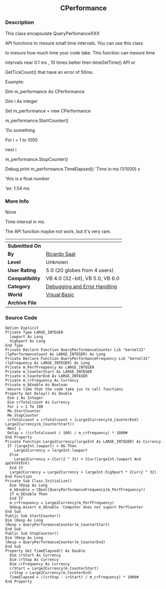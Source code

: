 ﻿<div align="center">

## CPerformance


</div>

### Description

This class encapsulate QueryPerfomanceXXX

API functions to mesure small time intervals. You can use this class

to mesure how much time your code take. This function can mesure time

intervals near 0.1 ms , 10 times better then timeGetTime() API or

GetTickCount() that have an error of 50ms.

Example:

Dim m_performance As CPerformance

Dim i As integer

Set m_performance = new CPerformance

m_performance.StartCounter()

'Do something

For i = 1 to 1000

next i

m_performance.StopCounter()

Debug.print m_performance.TimeElapsed() 'Time in ms (1/1000) s

'this is a float number

'ex: 1.54 ms
 
### More Info
 
None

Time interval in ms.

The API function maybe not work, but it's very rare.


<span>             |<span>
---                |---
**Submitted On**   |
**By**             |[Ricardo Saat](https://github.com/Planet-Source-Code/PSCIndex/blob/master/ByAuthor/ricardo-saat.md)
**Level**          |Unknown
**User Rating**    |5.0 (20 globes from 4 users)
**Compatibility**  |VB 4\.0 \(32\-bit\), VB 5\.0, VB 6\.0
**Category**       |[Debugging and Error Handling](https://github.com/Planet-Source-Code/PSCIndex/blob/master/ByCategory/debugging-and-error-handling__1-26.md)
**World**          |[Visual Basic](https://github.com/Planet-Source-Code/PSCIndex/blob/master/ByWorld/visual-basic.md)
**Archive File**   |[](https://github.com/Planet-Source-Code/ricardo-saat-cperformance__1-1088/archive/master.zip)





### Source Code

```
Option Explicit
Private Type LARGE_INTEGER
  lowpart As Long
  highpart As Long
End Type
Private Declare Function QueryPerformanceCounter Lib "kernel32" (lpPerformanceCount As LARGE_INTEGER) As Long
Private Declare Function QueryPerformanceFrequency Lib "kernel32" (lpFrequency As LARGE_INTEGER) As Long
Private m_PerfFrequency As LARGE_INTEGER
Private m_CounterStart As LARGE_INTEGER
Private m_CounterEnd As LARGE_INTEGER
Private m_crFrequency As Currency
Private m_bEnable As Boolean
'mesure time that the code take jus to call functions
Property Get Delay() As Double
 Dim i As Integer
 Dim crTotalcount As Currency
 For i = 1 To 100
 Me.StartCounter
 Me.StopCounter
 crTotalcount = crTotalcount + (Large2Currency(m_CounterEnd) - Large2Currency(m_CounterStart))
 Next i
 Delay = ((crTotalcount / 100) / m_crFrequency) * 1000#
End Property
Private Function Large2Currency(largeInt As LARGE_INTEGER) As Currency
 If (largeInt.lowpart) > 0& Then
    Large2Currency = largeInt.lowpart
  Else
    Large2Currency = CCur(2 ^ 31) + CCur(largeInt.lowpart And &H7FFFFFFF)
  End If
  Large2Currency = Large2Currency + largeInt.highpart * CCur(2 ^ 32)
End Function
Private Sub Class_Initialize()
  Dim lResp As Long
  m_bEnable = CBool(QueryPerformanceFrequency(m_PerfFrequency))
  If m_bEnable Then
  End If
  m_crFrequency = Large2Currency(m_PerfFrequency)
  Debug.Assert m_bEnable 'Computer does not suport PerfCounter
End Sub
Public Sub StartCounter()
Dim lResp As Long
lResp = QueryPerformanceCounter(m_CounterStart)
End Sub
Public Sub StopCounter()
Dim lResp As Long
lResp = QueryPerformanceCounter(m_CounterEnd)
End Sub
Property Get TimeElapsed() As Double
  Dim crStart As Currency
  Dim crStop As Currency
  Dim crFrequency As Currency
  crStart = Large2Currency(m_CounterStart)
  crStop = Large2Currency(m_CounterEnd)
  TimeElapsed = ((crStop - crStart) / m_crFrequency) * 1000#
End Property
```

